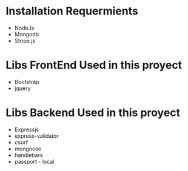 # Installation Requermients
- NodeJs
- Mongodb
- Stripe.js

# Libs FrontEnd Used in this proyect
- Bootstrap
- jquery

# Libs Backend Used in this proyect
- Expressjs
- express-validator
- csurf
- mongoose
- handlebars
- passport - local

